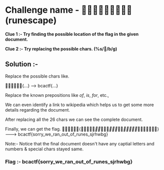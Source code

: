 # Challenge name - 􃗁􌲔􇺟􊸉􁫞􄺷􄧻􃄏􊸉 (runescape)

**Clue 1 :- Try finding the possible location of the flag in the given document.**

**Clue 2 :- Try replacing the possible chars. (%s/􆞎/b/g)**

## Solution :-
Replace the possible chars like.

􆞎􄺷􄧻􄺷􇽛􌶴{...} --> bcactf{...}

Replace the known prepositions like *of*, *is*, *for*, etc.,

We can even identify a link to wikipedia which helps us to get some more details regarding the document.

After replacing all the 26 chars we can see the complete document.

Finally, we can get the flag.
􆞎􄺷􄧻􄺷􇽛􌶴{􁫞􆖓􃗁􃗁􉯓_􏕈􊸉_􃗁􄧻􇺟_􆖓􌲔􇽛_􆖓􌶴_􃗁􌲔􇺟􊸉􁫞_􁫞􀴠􃗁􉂫􏕈􆞎􋄚} ---> bcactf{sorry_we_ran_out_of_runes_sjrhwbg}

Note:- Notice that the final document doesn't have any captial letters and numbers & special chars stayed same.
### Flag :- bcactf{sorry_we_ran_out_of_runes_sjrhwbg}